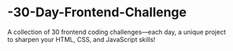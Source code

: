 # -30-Day-Frontend-Challenge
A collection of 30 frontend coding challenges—each day, a unique project to sharpen your HTML, CSS, and JavaScript skills!

